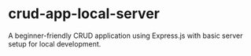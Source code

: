 # crud-app-local-server
A beginner-friendly CRUD application using Express.js with basic server setup for local development.
